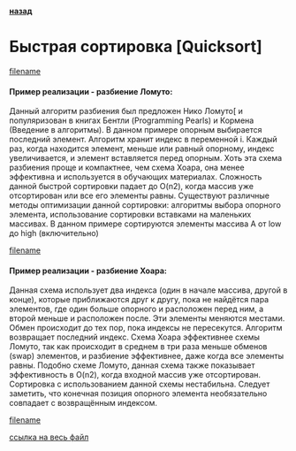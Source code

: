 **[назад](sort)**

# Быстрая сортировка [Quicksort]

[filename](short/quicksort.md ':include')

#### Пример реализации - разбиение Ломуто:

Данный алгоритм разбиения был предложен Нико Ломуто[ и популяризован в книгах Бентли (Programming Pearls) и Кормена (Введение в алгоритмы).
В данном примере опорным выбирается последний элемент. Алгоритм хранит индекс в переменной i. Каждый раз, когда находится элемент, меньше или равный опорному, индекс увеличивается, и элемент вставляется перед опорным.
Хоть эта схема разбиения проще и компактнее, чем схема Хоара, она менее эффективна и используется в обучающих материалах.
Сложность данной быстрой сортировки падает до O(n2), когда массив уже отсортирован или все его элементы равны.
Существуют различные методы оптимизации данной сортировки: алгоритмы выбора опорного элемента, использование сортировки вставками на маленьких массивах. В данном примере сортируются элементы массива A от low до high (включительно)

[filename](../_media/examples/sort/quicksort.go ':include :type=code :fragment=lomutoQuickSort')

#### Пример реализации - разбиение Хоара:

Данная схема использует два индекса (один в начале массива, другой в конце), которые приближаются друг к другу, пока не найдётся пара элементов, где один больше опорного и расположен перед ним, а второй меньше и расположен после.
Эти элементы меняются местами.
Обмен происходит до тех пор, пока индексы не пересекутся.
Алгоритм возвращает последний индекс.
Схема Хоара эффективнее схемы Ломуто, так как происходит в среднем в три раза меньше обменов (swap) элементов, и разбиение эффективнее, даже когда все элементы равны.
Подобно схеме Ломуто, данная схема также показывает эффективность в O(n2), когда входной массив уже отсортирован.
Сортировка с использованием данной схемы нестабильна.
Следует заметить, что конечная позиция опорного элемента необязательно совпадает с возвращённым индексом.

[filename](../_media/examples/sort/quicksort.go ':include :type=code :fragment=hoareQuickSort')

[ссылка на весь файл](https://github.com/proggga/training/blob/master/docs/_media/examples/sort/quicksort.go)